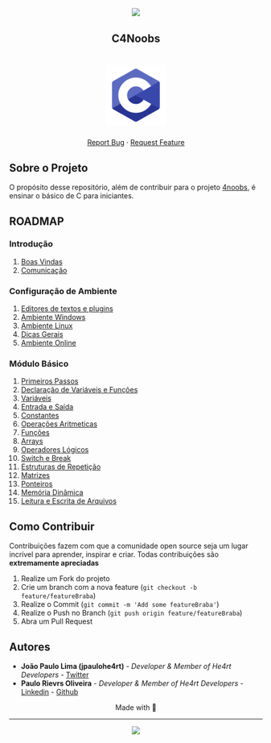 <p align="center">
  <a href="https://github.com/he4rt/4noobs" target="_blank">
    <img src="./.github/header-4noobs.svg">
  </a>
</p>

<p align="center">
  <h2 align="center">C4Noobs</h2>

  <h1 align="center">
  <img src="./src/imgs/c.png" alt="Imagem da Linguagem C" width="120">
</h1>
  
  <p align="center">
    <a href="https://github.com/jpaulohe4rt/c4noobs/issues">Report Bug</a>
    ·
    <a href="https://github.com/jpaulohe4rt/c4noobs/issues">Request Feature</a>
  </p>
</p>

## Sobre o Projeto
<p align="left">
  O propósito desse repositório, além de contribuir para o projeto <a href="https://github.com/he4rt/4noobs">4noobs</a>, é ensinar o básico de C para iniciantes.
</p>

## ROADMAP

### Introdução

1. [Boas Vindas](/src/1-Introducao/1-Boas-vindas.md)
2. [Comunicação](/src/1-Introducao/2-Comunicacao.md)

### Configuração de Ambiente

1. [Editores de textos e plugins](/src/2-Ambiente/1-Editores-e-plugins.md)
2. [Ambiente Windows](/src/2-Ambiente/2-Ambiente-windows.md)
3. [Ambiente Linux](/src/2-Ambiente/3-Ambiente-linux.md)
4. [Dicas Gerais](/src/2-Ambiente/4-Dicas-gerais.md)
5. [Ambiente Online](/src/2-Ambiente/5-Ambiente-online.md)

### Módulo Básico

01. [Primeiros Passos](/src/3-Basico/01-PrimeirosPassos.md)
02. [Declaração de Variáveis e Funções](/src/3-Basico/02-DeclaracaoDeVar.md)
03. [Variáveis](/src/3-Basico/03-Variaveis.md)
04. [Entrada e Saída](/src/3-Basico/04-Entrada-Saida.md)
05. [Constantes](/src/3-Basico/05-Constantes.md)
06. [Operações Aritmeticas](/src/3-Basico/06-OperacoesAritmeticas.md)
07. [Funções](/src/3-Basico/07-Funcoes.md)
08. [Arrays](/src/3-Basico/08-Arrays.md)
09. [Operadores Lógicos](/src/3-Basico/09-Operadores-Logicos.md)
10. [Switch e Break](/src/3-Basico/10-SwitchBreak.md)
11. [Estruturas de Repetição](/src/3-Basico/11-EstruturasDeRepeticao.md)
12. [Matrizes](/src/3-Basico/12-Matrizes.md)
13. [Ponteiros](/src/3-Basico/13-Ponteiros.md)
14. [Memória Dinâmica](/src/3-Basico/14-MemóriaDinâmica.md)
15. [Leitura e Escrita de Arquivos](/src/3-Basico/15-Arquivos.md)


## Como Contribuir

Contribuições fazem com que a comunidade open source seja um lugar incrível para aprender, inspirar e criar. Todas contribuições
são **extremamente apreciadas**

1. Realize um Fork do projeto
2. Crie um branch com a nova feature (`git checkout -b feature/featureBraba`)
3. Realize o Commit (`git commit -m 'Add some featureBraba'`)
4. Realize o Push no Branch (`git push origin feature/featureBraba`)
5. Abra um Pull Request

## Autores

- **João Paulo Lima (jpaulohe4rt)** - _Developer & Member of He4rt Developers_  - [Twitter](https://twitter.com/jpaulohe4rt)
- **Paulo Rievrs Oliveira** - _Developer & Member of He4rt Developers_ - [Linkedin](https://www.linkedin.com/in/paulo-rievrs/) - [Github](www.github.com/paulorievrs)

<p align="center">Made with 💜</p>

---

<p align="center">
  <a href="https://github.com/he4rt/4noobs" target="_blank">
    <img src="./.github/footer-4noobs.svg" width="380">
  </a>
</p>
